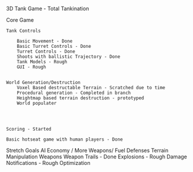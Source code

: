 3D Tank Game - Total Tankination

Core Game

	Tank Controls

		Basic Movement - Done
		Basic Turret Controls - Done
		Turret Controls - Done
		Shoots with ballistic Trajectory - Done
		Tank Models - Rough
		GUI - Rough


	World Generation/Destruction
		Voxel Based destructable Terrain - Scratched due to time
		Procedural generation - Completed in branch
		Heightmap based terrain destruction - prototyped
		World populater




	Scoring - Started

	Basic hotseat game with human players - Done


Stretch Goals
	AI
	Economy / More Weapons/ Fuel
	Defenses
	Terrain Manipulation Weapons
	Weapon Trails - Done
	Explosions - Rough
	Damage Notifications - Rough
	Optimization